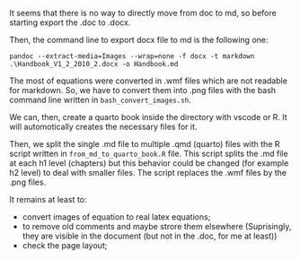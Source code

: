 It seems that there is no way to directly move from doc to md, so before starting export the .doc to .docx.

Then, the command line to export docx file to md is the following one:

`pandoc --extract-media=Images --wrap=none -f docx -t markdown .\Handbook_V1_2_2010_2.docx -o Handbook.md`

The most of equations were converted in .wmf files which are not readable for markdown. So, we have to convert them into .png files with the 
bash command line written in `bash_convert_images.sh`.

We can, then, create a quarto book inside the directory with vscode or R. It will automotically creates the necessary files for it.

Then, we split the single .md file to multiple .qmd (quarto) files with the R script written in `from_md_to_quarto_book.R` file.
This script splits the .md file at each h1 level (chapters) but this behavior could be changed (for example h2 level) to deal with smaller files. 
The script replaces the .wmf files by the .png files.


It remains at least to:

- convert images of equation to real latex equations;
- to remove old comments and maybe strore them elsewhere (Suprisingly, they are visible in the document (but not in the .doc, for me at least))
- check the page layout;

